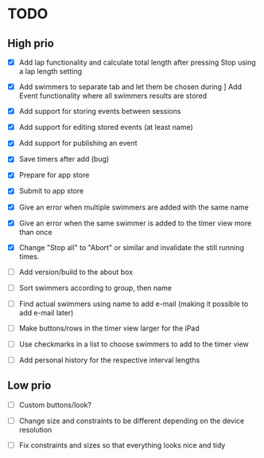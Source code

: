 # TODO

## High prio
- [x] Add lap functionality and calculate total length after pressing Stop using a lap length setting
- [x] Add swimmers to separate tab and let them be chosen during ] Add Event functionality where all swimmers results are stored
- [x] Add support for storing events between sessions
- [x] Add support for editing stored events (at least name)
- [x] Add support for publishing an event
- [x] Save timers after add (bug)
- [x] Prepare for app store
- [x] Submit to app store
- [x] Give an error when multiple swimmers are added with the same name
- [x] Give an error when the same swimmer is added to the timer view more than once
- [x] Change "Stop all" to "Abort" or similar and invalidate the still running times.
- [ ] Add version/build to the about box
- [ ] Sort swimmers according to group, then name
- [ ] Find actual swimmers using name to add e-mail (making it possible to add e-mail later)
- [ ] Make buttons/rows in the timer view larger for the iPad 
- [ ] Use checkmarks in a list to choose swimmers to add to the timer view
- [ ] Add personal history for the respective interval lengths


## Low prio
- [ ] Custom buttons/look?
- [ ] Change size and constraints to be different depending on the device resolution
- [ ] Fix constraints and sizes so that everything looks nice and tidy




